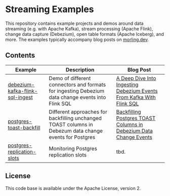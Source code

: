 # Streaming Examples

This repository contains example projects and demos around data streaming (e.g. with Apache Kafka), stream processing (Apache Flink), change data capture (Debezium), open table formats (Apache Iceberg), and more.
The examples typically accompany blog posts on [morling.dev](https://morling.dev).

## Contents

| Example  | Description | Blog Post |
| ---------| ----------- | --------- |
| [debezium-kafka-flink-sql-ingest](debezium-kafka-flink-sql-ingest) | Demo of different connectors and formats for ingesting Debezium data change events into Flink SQL  | [A Deep Dive Into Ingesting Debezium Events From Kafka With Flink SQL](https://www.morling.dev/blog/ingesting-debezium-events-from-kafka-with-flink-sql/) |
| [postgres-toast-backfill](postgres-toast-backfill) | Different approaches for backfilling unchanged TOAST columns in Debezum data change events for Postgres | [Backfilling Postgres TOAST Columns in Debezium Data Change Events](https://www.morling.dev/blog/backfilling-postgres-toast-columns-debezium-change-events/) |
| [postgres-replication-slots](postgres-replication-slots) | Monitoring Postgres replication slots | tbd. |

## License

This code base is available under the Apache License, version 2.
